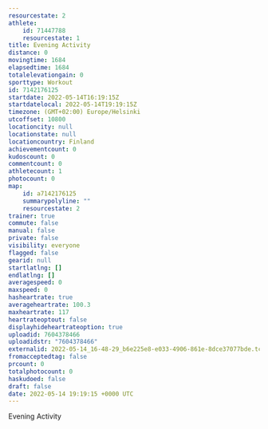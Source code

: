 ```yaml
---
resourcestate: 2
athlete:
    id: 71447788
    resourcestate: 1
title: Evening Activity
distance: 0
movingtime: 1684
elapsedtime: 1684
totalelevationgain: 0
sporttype: Workout
id: 7142176125
startdate: 2022-05-14T16:19:15Z
startdatelocal: 2022-05-14T19:19:15Z
timezone: (GMT+02:00) Europe/Helsinki
utcoffset: 10800
locationcity: null
locationstate: null
locationcountry: Finland
achievementcount: 0
kudoscount: 0
commentcount: 0
athletecount: 1
photocount: 0
map:
    id: a7142176125
    summarypolyline: ""
    resourcestate: 2
trainer: true
commute: false
manual: false
private: false
visibility: everyone
flagged: false
gearid: null
startlatlng: []
endlatlng: []
averagespeed: 0
maxspeed: 0
hasheartrate: true
averageheartrate: 100.3
maxheartrate: 117
heartrateoptout: false
displayhideheartrateoption: true
uploadid: 7604378466
uploadidstr: "7604378466"
externalid: 2022-05-14_16-48-29_b6e225e8-e033-4906-861e-8dce37077bde.tcx
fromacceptedtag: false
prcount: 0
totalphotocount: 0
haskudoed: false
draft: false
date: 2022-05-14 19:19:15 +0000 UTC
---
```

Evening Activity